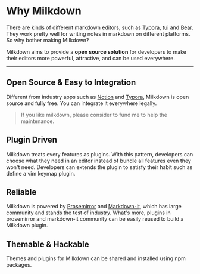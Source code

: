 # Why Milkdown

There are kinds of different markdown editors, such as [Typora](https://typora.io/), [tui](https://github.com/nhn/tui.editor) and [Bear](https://bear.app/).
They work pretty well for writing notes in markdown on different platforms. So why bother making Milkdown?

Milkdown aims to provide a **open source solution** for developers to make their editors more powerful, attractive, and can be used everywhere.

---

## Open Source & Easy to Integration

Different from industry apps such as [Notion](https://notion.so) and [Typora](https://typora.io/),
Milkdown is open source and fully free. You can integrate it everywhere legally.

> If you like milkdown, please consider to fund me to help the maintenance.

## Plugin Driven

Milkdown treats every features as plugins.
With this pattern, developers can choose what they need in an editor instead of bundle all features even they won't need.
Developers can extends the plugin to satisfy their habit such as define a vim keymap plugin.

## Reliable

Milkdown is powered by [Prosemirror](https://prosemirror.net/) and [Markdown-It](https://markdown-it.github.io/), which has large community and stands the test of industry.
What's more, plugins in prosemirror and markdown-it community can be easily reused to build a Milkdown plugin.

## Themable & Hackable

Themes and plugins for Milkdown can be shared and installed using npm packages.
